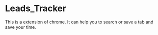 # Leads_Tracker
This is a extension of chrome. It can help you to search or save a tab and save your time.
